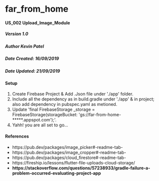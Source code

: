 # far_from_home
#### US_002 Upload_Image_Module
##### Version 1.0

##### Author Kevin Patel
##### Date Created: 16/09/2019
##### Date Updated: 21/09/2019

#### Setup
<ol>
  <li>
    Create Firebase Project & Add .Json file under  './app' folder.
  </li>
  <li>
    Include all the dependency as in build.gradle under './app' & in project; also add dependency in pubspec.yaml as metioned.
  </li>
  <li>
    Update 'final FirebaseStorage _storage = FirebaseStorage(storageBucket: 'gs://far-from-home-*****.appspot.com');'.
  </li>
  <li>
    Yahh! you are all set to go...
  </li>
</ol>
  

#### References
<ul>
  <li>
    https://pub.dev/packages/image_picker#-readme-tab-
  </li>
  <li>
    https://pub.dev/packages/image_cropper#-readme-tab-
  </li>
  <li>
    https://pub.dev/packages/cloud_firestore#-readme-tab-
  </li>  
  <li>
    https://fireship.io/lessons/flutter-file-uploads-cloud-storage/
  </li>
  <li>
    <b>https://stackoverflow.com/questions/57238933/gradle-failure-a-problem-occurred-evaluating-project-app</b>
  </li>
</ul>
